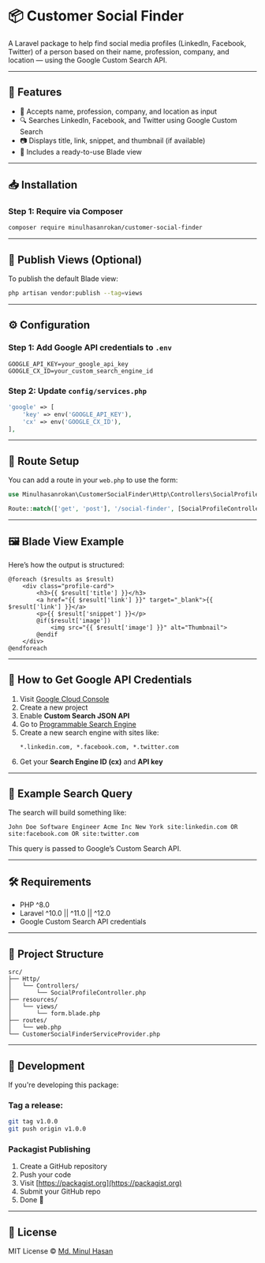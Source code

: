 
# 📦 Customer Social Finder

A Laravel package to help find social media profiles (LinkedIn, Facebook, Twitter) of a person based on their name, profession, company, and location — using the Google Custom Search API.

---

## 🚀 Features

- 🧠 Accepts name, profession, company, and location as input
- 🔍 Searches LinkedIn, Facebook, and Twitter using Google Custom Search
- 📷 Displays title, link, snippet, and thumbnail (if available)
- 🎨 Includes a ready-to-use Blade view

---

## 📥 Installation

### Step 1: Require via Composer

```bash
composer require minulhasanrokan/customer-social-finder
```

---

## 📂 Publish Views (Optional)

To publish the default Blade view:

```bash
php artisan vendor:publish --tag=views
```

---

## ⚙️ Configuration

### Step 1: Add Google API credentials to `.env`

```env
GOOGLE_API_KEY=your_google_api_key
GOOGLE_CX_ID=your_custom_search_engine_id
```

### Step 2: Update `config/services.php`

```php
'google' => [
    'key' => env('GOOGLE_API_KEY'),
    'cx' => env('GOOGLE_CX_ID'),
],
```

---

## 🔗 Route Setup

You can add a route in your `web.php` to use the form:

```php
use Minulhasanrokan\CustomerSocialFinder\Http\Controllers\SocialProfileController;

Route::match(['get', 'post'], '/social-finder', [SocialProfileController::class, 'index']);
```

---

## 🖼️ Blade View Example

Here’s how the output is structured:

```blade
@foreach ($results as $result)
    <div class="profile-card">
        <h3>{{ $result['title'] }}</h3>
        <a href="{{ $result['link'] }}" target="_blank">{{ $result['link'] }}</a>
        <p>{{ $result['snippet'] }}</p>
        @if($result['image'])
            <img src="{{ $result['image'] }}" alt="Thumbnail">
        @endif
    </div>
@endforeach
```

---

## 🔐 How to Get Google API Credentials

1. Visit [Google Cloud Console](https://console.cloud.google.com/)
2. Create a new project
3. Enable **Custom Search JSON API**
4. Go to [Programmable Search Engine](https://programmablesearchengine.google.com/)
5. Create a new search engine with sites like:
   ```
   *.linkedin.com, *.facebook.com, *.twitter.com
   ```
6. Get your **Search Engine ID (cx)** and **API key**

---

## 🧾 Example Search Query

The search will build something like:

```
John Doe Software Engineer Acme Inc New York site:linkedin.com OR site:facebook.com OR site:twitter.com
```

This query is passed to Google’s Custom Search API.

---

## 🛠 Requirements

- PHP ^8.0
- Laravel ^10.0 || ^11.0 || ^12.0
- Google Custom Search API credentials

---

## 📁 Project Structure

```
src/
├── Http/
│   └── Controllers/
│       └── SocialProfileController.php
├── resources/
│   └── views/
│       └── form.blade.php
├── routes/
│   └── web.php
└── CustomerSocialFinderServiceProvider.php
```

---

## 🧪 Development

If you're developing this package:

### Tag a release:

```bash
git tag v1.0.0
git push origin v1.0.0
```

### Packagist Publishing

1. Create a GitHub repository
2. Push your code
3. Visit [https://packagist.org](https://packagist.org)
4. Submit your GitHub repo
5. Done 🎉

---

## 🙋 License

MIT License © [Md. Minul Hasan](https://github.com/minulhasanrokan)
